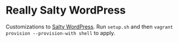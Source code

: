 Really Salty WordPress
======================

Customizations to [Salty WordPress](https://github.com/humanmade/salty-wordpress). Run `setup.sh` and then `vagrant provision --provision-with shell` to apply.
